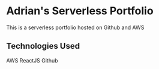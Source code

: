 # Adrian's Serverless Portfolio
This is a serverless portfolio hosted on Github and AWS
## Technologies Used
AWS
ReactJS
Github
